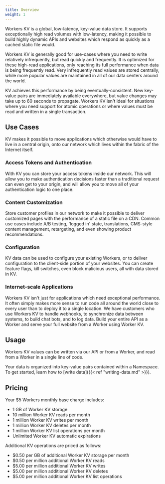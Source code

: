 ```yaml
---
title: Overview
weight: 1
---
```


Workers KV is a global, low-latency, key-value data store. It supports exceptionally high read volumes with low-latency, making it possible to build highly dynamic APIs and websites which respond as quickly as a cached static file would.

Workers KV is generally good for use-cases where you need to write relatively infrequently, but read quickly and frequently. It is optimized for these high-read applications, only reaching its full performance when data is being frequently read. Very infrequently read values are stored centrally, while more popular values are maintained in all of our data centers around the world.

KV achieves this performance by being eventually-consistent. New key-value pairs are immediately available everywhere, but value changes may take up to 60 seconds to propagate. Workers KV isn't ideal for situations where you need support for atomic operations or where values must be read and written in a single transaction.

## Use Cases

KV makes it possible to move applications which otherwise would have to live in a central origin, onto our network which lives within the fabric of the Internet itself.

### Access Tokens and Authentication

With KV you can store your access tokens inside our network. This will allow you to make authentication decisions faster than a traditional request can even get to your origin, and will allow you to move all of your authentication logic to one place.

### Content Customization

Store customer profiles in our network to make it possible to deliver customized pages with the performance of a static file on a CDN. Common use cases include A/B testing, 'logged in' state, translations, CMS-style content management, retargeting, and even showing product recommendations.

### Configuration

KV data can be used to configure your existing Workers, or to deliver configuration to the client-side portion of your websites. You can create feature flags, kill switches, even block malicious users, all with data stored in KV.

### Internet-scale Applications

Workers KV isn't just for applications which need exceptional performance. It often simply makes more sense to run code all around the world close to every user than to deploy it to a single location. We have customers who use Workers KV to handle webhooks, to synchronize data between systems, to build chat bots, and to log data. Build your entire API as a Worker and serve your full website from a Worker using Worker KV.

## Usage

Workers KV values can be written via our API or from a Worker, and read from a Worker in a single line of code.

Your data is organized into key-value pairs contained within a Namespace. To get started, learn how to [write data]({{< ref "writing-data.md" >}}).

## Pricing

Your $5 Workers monthly base charge includes:

- 1 GB of Worker KV storage
- 10 million Worker KV reads per month
- 1 million Worker KV writes per month
- 1 million Worker KV deletes per month
- 1 million Worker KV list operations per month
- Unlimited Worker KV automatic expirations

Additional KV operations are priced as follows:

- $0.50 per GB of additional Worker KV storage per month
- $0.50 per million additional Worker KV reads
- $5.00 per million additional Worker KV writes
- $5.00 per million additional Worker KV deletes
- $5.00 per million additional Worker KV list operations

